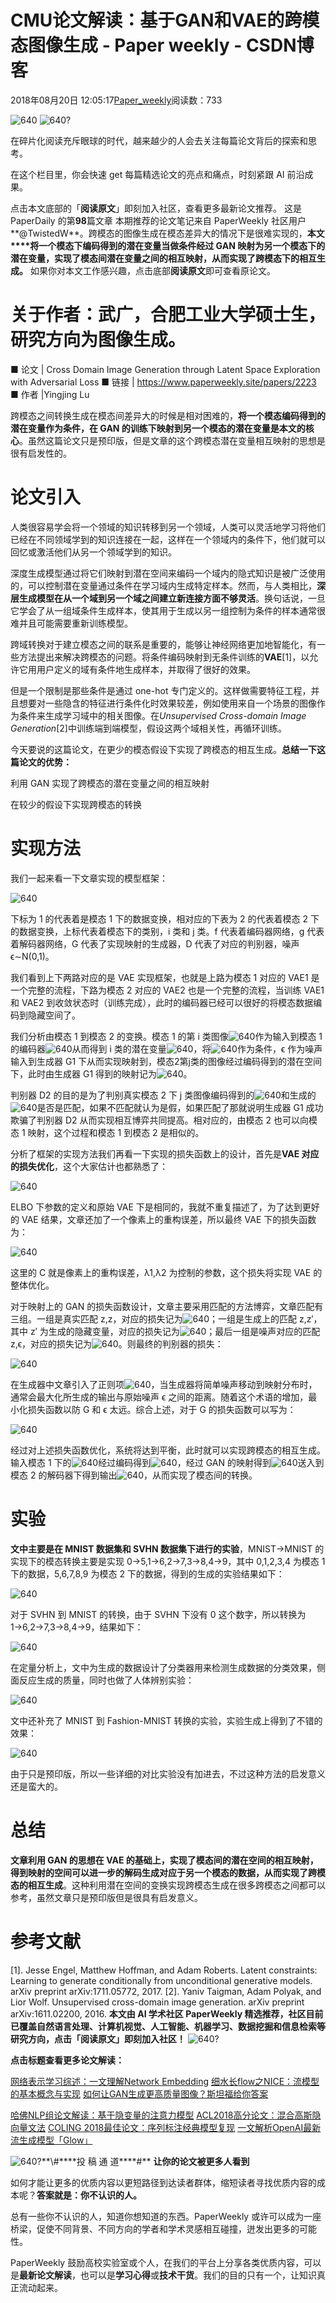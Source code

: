 
# CMU论文解读：基于GAN和VAE的跨模态图像生成 - Paper weekly - CSDN博客


2018年08月20日 12:05:17[Paper_weekly](https://me.csdn.net/c9Yv2cf9I06K2A9E)阅读数：733


![640](https://ss.csdn.net/p?https://mmbiz.qpic.cn/mmbiz_gif/VBcD02jFhgnC9iaic8hDbiadLafh7TtCZS6icEYddVmMqZBksDV7cQkKmAu95h53FxyibqmZOS1yQgHibJT0WYD2s1Zw/640)
![640?](https://ss.csdn.net/p?https://mmbiz.qpic.cn/mmbiz_jpg/VBcD02jFhgl7VHx00TkzicBMAfz1dFT8icD4HwmJZpt0Jiccw6ns7c3co7MpZslIia8VAuZicUTSuoPaq6hE4KbxWPg/640?)

在碎片化阅读充斥眼球的时代，越来越少的人会去关注每篇论文背后的探索和思考。

在这个栏目里，你会快速 get 每篇精选论文的亮点和痛点，时刻紧跟 AI 前沿成果。

点击本文底部的「**阅读原文**」即刻加入社区，查看更多最新论文推荐。
这是 PaperDaily 的第**98**篇文章
本期推荐的论文笔记来自 PaperWeekly 社区用户**@TwistedW**。跨模态的图像生成在模态差异大的情况下是很难实现的，**本文****将一个模态下编码得到的潜在变量当做条件经过 GAN 映射为另一个模态下的潜在变量，实现了模态间潜在变量之间的相互映射，从而实现了跨模态下的相互生成。**
如果你对本文工作感兴趣，点击底部**阅读原文**即可查看原论文。

# 关于作者：武广，合肥工业大学硕士生，研究方向为图像生成。
■ 论文 | Cross Domain Image Generation through Latent Space Exploration with Adversarial Loss
■ 链接 | https://www.paperweekly.site/papers/2223
■ 作者 |Yingjing Lu

跨模态之间转换生成在模态间差异大的时候是相对困难的，**将一个模态编码得到的潜在变量作为条件，在 GAN 的训练下映射到另一个模态的潜在变量是本文的核心**。虽然这篇论文只是预印版，但是文章的这个跨模态潜在变量相互映射的思想是很有启发性的。

# 论文引入

人类很容易学会将一个领域的知识转移到另一个领域，人类可以灵活地学习将他们已经在不同领域学到的知识连接在一起，这样在一个领域内的条件下，他们就可以回忆或激活他们从另一个领域学到的知识。

深度生成模型通过将它们映射到潜在空间来编码一个域内的隐式知识是被广泛使用的，可以控制潜在变量通过条件在学习域内生成特定样本。然而，与人类相比，**深层生成模型在从一个域到另一个域之间建立新连接方面不够灵活**。换句话说，一旦它学会了从一组域条件生成样本，使其用于生成以另一组控制为条件的样本通常很难并且可能需要重新训练模型。

跨域转换对于建立模态之间的联系是重要的，能够让神经网络更加地智能化，有一些方法提出来解决跨模态的问题。将条件编码映射到无条件训练的**VAE**[1]，以允许它用用户定义的域有条件地生成样本，并取得了很好的效果。

但是一个限制是那些条件是通过 one-hot 专门定义的。这样做需要特征工程，并且想要对一些隐含的特征进行条件化时效果较差，例如使用来自一个场景的图像作为条件来生成学习域中的相关图像。在*Unsupervised Cross-domain Image Generation*[2]中训练端到端模型，假设这两个域相关性，再循环训练。

今天要说的这篇论文，在更少的模态假设下实现了跨模态的相互生成。**总结一下这篇论文的优势：**

利用 GAN 实现了跨模态的潜在变量之间的相互映射

在较少的假设下实现跨模态的转换


# 实现方法

我们一起来看一下文章实现的模型框架：

![640](https://ss.csdn.net/p?https://mmbiz.qpic.cn/mmbiz_png/VBcD02jFhgnf0hRxEnhz41HGSxAIBQpCwsnicDuTYePTdgsWGMYib3jygwZjKuUmOQAxh7uXiaWlD7n3FmcrN2fuA/640)

下标为 1 的代表着是模态 1 下的数据变换，相对应的下表为 2 的代表着模态 2 下的数据变换，上标代表着模态下的类别，i 类和 j 类。f 代表着编码器网络，g 代表着解码器网络，G 代表了实现映射的生成器，D 代表了对应的判别器，噪声 ϵ∼N(0,1)。

我们看到上下两路对应的是 VAE 实现框架，也就是上路为模态 1 对应的 VAE1 是一个完整的流程，下路为模态 2 对应的 VAE2 也是一个完整的流程，当训练 VAE1 和 VAE2 到收敛状态时（训练完成），此时的编码器已经可以很好的将模态数据编码到隐藏空间了。

我们分析由模态 1 到模态 2 的变换。模态 1 的第 i 类图像![640](https://ss.csdn.net/p?https://mmbiz.qpic.cn/mmbiz_png/VBcD02jFhgnf0hRxEnhz41HGSxAIBQpCpRkytBhEibCvEtD4KKp1Nrzcd0vT7k0WshjjiaC7ZY9x2D1RFEd7tzZA/640)作为输入到模态 1 的编码器![640](https://ss.csdn.net/p?https://mmbiz.qpic.cn/mmbiz_png/VBcD02jFhgnf0hRxEnhz41HGSxAIBQpCKrJCWhyc8UMSrrSDLWExU8iak44iaP77awJzBibiavibSmTrxJAn9xCXGIQ/640)从而得到 i 类的潜在变量![640](https://ss.csdn.net/p?https://mmbiz.qpic.cn/mmbiz_png/VBcD02jFhgnf0hRxEnhz41HGSxAIBQpClYqeAibM7DNav0ClbPdgXZMhk0DXkJ4DHakZD95jhOl5XhBhBocYE9Q/640)，将![640](https://ss.csdn.net/p?https://mmbiz.qpic.cn/mmbiz_png/VBcD02jFhgnf0hRxEnhz41HGSxAIBQpClYqeAibM7DNav0ClbPdgXZMhk0DXkJ4DHakZD95jhOl5XhBhBocYE9Q/640)作为条件，ϵ 作为噪声输入到生成器 G1 下从而实现映射到，模态2第j类的图像经过编码得到的潜在空间下，此时由生成器 G1 得到的映射记为![640](https://ss.csdn.net/p?https://mmbiz.qpic.cn/mmbiz_png/VBcD02jFhgnf0hRxEnhz41HGSxAIBQpCeD1niayylwX3CQ7OybNDib9dBYFDKOBPq3Lxb54lD6FfDea8KjGoFtPg/640)。

判别器 D2 的目的是为了判别真实模态 2 下 j 类图像编码得到的![640](https://ss.csdn.net/p?https://mmbiz.qpic.cn/mmbiz_png/VBcD02jFhgnf0hRxEnhz41HGSxAIBQpCOKKRGvEAHEpXyDllB71aefmWgMoyGgDqiaucP1VlicPuTHHicibvNoQmgw/640)和生成的![640](https://ss.csdn.net/p?https://mmbiz.qpic.cn/mmbiz_png/VBcD02jFhgnf0hRxEnhz41HGSxAIBQpCeD1niayylwX3CQ7OybNDib9dBYFDKOBPq3Lxb54lD6FfDea8KjGoFtPg/640)是否是匹配，如果不匹配就认为是假，如果匹配了那就说明生成器 G1 成功欺骗了判别器 D2 从而实现相互博弈共同提高。相对应的，由模态 2 也可以向模态 1 映射，这个过程和模态 1 到模态 2 是相似的。

分析了框架的实现方法我们再看一下实现的损失函数上的设计，首先是**VAE 对应的损失优化**，这个大家估计也都熟悉了：

![640](https://ss.csdn.net/p?https://mmbiz.qpic.cn/mmbiz_png/VBcD02jFhgnf0hRxEnhz41HGSxAIBQpClZBwNarZOnMhzNCMaYXgjTm4zz9o4Ck3q7VHL93d6wI9xhzHkeibskQ/640)

ELBO 下参数的定义和原始 VAE 下是相同的，我就不重复描述了，为了达到更好的 VAE 结果，文章还加了一个像素上的重构误差，所以最终 VAE 下的损失函数为：

![640](https://ss.csdn.net/p?https://mmbiz.qpic.cn/mmbiz_png/VBcD02jFhgnf0hRxEnhz41HGSxAIBQpCKcFY59qnfwV0licTVsCkn68avHftqoOibsytSeeKVRfUbOfS1wnibcR9g/640)

这里的 C 就是像素上的重构误差，λ1,λ2 为控制的参数，这个损失将实现 VAE 的整体优化。

对于映射上的 GAN 的损失函数设计，文章主要采用匹配的方法博弈，文章匹配有三组。一组是真实匹配 z,z，对应的损失记为![640](https://ss.csdn.net/p?https://mmbiz.qpic.cn/mmbiz_png/VBcD02jFhgnf0hRxEnhz41HGSxAIBQpCZy0BZL0xLaK9oeWzE9Ojj8RJvyhSrruE8uFlYBv9Ob3ias5my5ibaNXg/640)；一组是生成上的匹配 z,z′，其中 z′ 为生成的隐藏变量，对应的损失记为![640](https://ss.csdn.net/p?https://mmbiz.qpic.cn/mmbiz_png/VBcD02jFhgnf0hRxEnhz41HGSxAIBQpCbiaPPmSbTECicj1moGlTBoxG6c9vDhA9J728HgHU48ZgF6iaoJgibM3XRA/640)；最后一组是噪声对应的匹配 z,ϵ，对应的损失记为![640](https://ss.csdn.net/p?https://mmbiz.qpic.cn/mmbiz_png/VBcD02jFhgnf0hRxEnhz41HGSxAIBQpCUwGanYSwRUB2o6qOXsibInXedTEXZpDTBBtghpC8vibqfJ6hL3JSRFiaw/640)。则最终的判别器的损失：

![640](https://ss.csdn.net/p?https://mmbiz.qpic.cn/mmbiz_png/VBcD02jFhgnf0hRxEnhz41HGSxAIBQpCNIJNEZ4cu93Z601GIhKAzDM5nlNzLypFthnIsTicuqJGy5b11NDIOaA/640)

在生成器中文章引入了正则项![640](https://ss.csdn.net/p?https://mmbiz.qpic.cn/mmbiz_png/VBcD02jFhgnf0hRxEnhz41HGSxAIBQpCqVTEA4ibQWjjgL8DickVcZW5Hf10f9J9EBgvQCN51YXXHncpGTNhr7eg/640)，当生成器将简单噪声移动到映射分布时，通常会最大化所生成的输出与原始噪声 ϵ 之间的距离。随着这个术语的增加，最小化损失函数以防 G 和 ϵ 太远。综合上述，对于 G 的损失函数可以写为：

![640](https://ss.csdn.net/p?https://mmbiz.qpic.cn/mmbiz_png/VBcD02jFhgnf0hRxEnhz41HGSxAIBQpC0fdk8wRfibb4IGMA7F402Zy1xLy1VGv1wVYEXx0LNc03p97Y5pUOicvg/640)

经过对上述损失函数优化，系统将达到平衡，此时就可以实现跨模态的相互生成。输入模态 1 下的![640](https://ss.csdn.net/p?https://mmbiz.qpic.cn/mmbiz_png/VBcD02jFhgnf0hRxEnhz41HGSxAIBQpCpRkytBhEibCvEtD4KKp1Nrzcd0vT7k0WshjjiaC7ZY9x2D1RFEd7tzZA/640)经过编码得到![640](https://ss.csdn.net/p?https://mmbiz.qpic.cn/mmbiz_png/VBcD02jFhgnf0hRxEnhz41HGSxAIBQpClYqeAibM7DNav0ClbPdgXZMhk0DXkJ4DHakZD95jhOl5XhBhBocYE9Q/640)，经过 GAN 的映射得到![640](https://ss.csdn.net/p?https://mmbiz.qpic.cn/mmbiz_png/VBcD02jFhgnf0hRxEnhz41HGSxAIBQpCeD1niayylwX3CQ7OybNDib9dBYFDKOBPq3Lxb54lD6FfDea8KjGoFtPg/640)送入到模态 2 的解码器下得到输出![640](https://ss.csdn.net/p?https://mmbiz.qpic.cn/mmbiz_png/VBcD02jFhgnf0hRxEnhz41HGSxAIBQpCJ6cVPD2jR1ibiaX1iaFa5eTVJxfGq13Wdx2JBxIQjQytLFHiaqUmUBlaAg/640)，从而实现了模态间的转换。

# 实验

**文中主要是在 MNIST 数据集和 SVHN 数据集下进行的实验**，MNIST→MNIST 的实现下的模态转换主要是实现 0→5,1→6,2→7,3→8,4→9，其中 0,1,2,3,4 为模态 1 下的数据，5,6,7,8,9 为模态 2 下的数据，得到的生成的实验结果如下：

![640](https://ss.csdn.net/p?https://mmbiz.qpic.cn/mmbiz_png/VBcD02jFhgnf0hRxEnhz41HGSxAIBQpCzsWpMlUtlE7CzgeNGdxTaUeibL3hq2oKslmhycvujzgHhgTZe62n2fQ/640)

对于 SVHN 到 MNIST 的转换，由于 SVHN 下没有 0 这个数字，所以转换为 1→6,2→7,3→8,4→9，结果如下：

![640](https://ss.csdn.net/p?https://mmbiz.qpic.cn/mmbiz_png/VBcD02jFhgnf0hRxEnhz41HGSxAIBQpCh8J0PlIwGsCRQ3zkAbVm1gGKUfp3Kf5PZdz4ibVuwQ1a99OAfQQIpPg/640)

在定量分析上，文中为生成的数据设计了分类器用来检测生成数据的分类效果，侧面反应生成的质量，同时也做了人体辨别实验：

![640](https://ss.csdn.net/p?https://mmbiz.qpic.cn/mmbiz_png/VBcD02jFhgnf0hRxEnhz41HGSxAIBQpCvJFib0FQAVXv9uUS5bbYxbA8hwpPzI15sxvP8fZWTxxv8piau1LYGP6w/640)

文中还补充了 MNIST 到 Fashion-MNIST 转换的实验，实验生成上得到了不错的效果：

![640](https://ss.csdn.net/p?https://mmbiz.qpic.cn/mmbiz_png/VBcD02jFhgnf0hRxEnhz41HGSxAIBQpCF9DxibqrX4w0129HnhCGxUNQtUy9XzoSI0jAMFaAFm4QdqACMp0UX5w/640)

由于只是预印版，所以一些详细的对比实验没有加进去，不过这种方法的启发意义还是蛮大的。

# 总结

**文章利用 GAN 的思想在 VAE 的基础上，实现了模态间的潜在空间的相互映射，得到映射的空间可以进一步的解码生成对应于另一个模态的数据，从而实现了跨模态的相互生成**。这种利用潜在空间的变换实现跨模态生成在很多跨模态之间都可以参考，虽然文章只是预印版但是很具有启发意义。

# 参考文献

[1]. Jesse Engel, Matthew Hoffman, and Adam Roberts. Latent constraints: Learning to generate conditionally from unconditional generative models. arXiv preprint arXiv:1711.05772, 2017.
[2]. Yaniv Taigman, Adam Polyak, and Lior Wolf. Unsupervised cross-domain image generation. arXiv preprint arXiv:1611.02200, 2016.
**本文由 AI 学术社区 PaperWeekly 精选推荐，社区目前已覆盖自然语言处理、计算机视觉、人工智能、机器学习、数据挖掘和信息检索等研究方向，点击「****阅读原文****」即刻加入社区！**
![640?](https://ss.csdn.net/p?https://mmbiz.qpic.cn/mmbiz_png/VBcD02jFhgmPEF4lW0pL5weJia5y4xhJbog2pIZZ3ZCgVUDynvus6rCzNKGAAAI6R8jaXTpYPISCMicpFegVdG0g/640?)

**点击标题查看更多论文解读：**

[网络表示学习综述：一文理解Network Embedding](http://mp.weixin.qq.com/s?__biz=MzIwMTc4ODE0Mw==&mid=2247490862&idx=1&sn=707fe122dfc5d961a22771111514fada&chksm=96e9c2aea19e4bb8755d6759dd8e70cb44d2da2c454947395dede0268f511c140441cd1fb5ce&scene=21#wechat_redirect)
[细水长flow之NICE：流模型的基本概念与实现](http://mp.weixin.qq.com/s?__biz=MzIwMTc4ODE0Mw==&mid=2247490842&idx=1&sn=840d5d8038cd923af827eef497e71404&chksm=96e9c29aa19e4b8c45980b39eb28d80408632c8f9a570c9413748b2b5699260190e0d7b4ed16&scene=21#wechat_redirect)
[如何让GAN生成更高质量图像？斯坦福给你答案](http://mp.weixin.qq.com/s?__biz=MzIwMTc4ODE0Mw==&mid=2247490794&idx=1&sn=bf3af5e3f53f2fa521da137b86afbb47&chksm=96e9c36aa19e4a7ca3bdacdac311dfab3d6ba41eef5993e96de1e9a2ab29ee0571fa2fbde166&scene=21#wechat_redirect)

[哈佛NLP组论文解读：基于隐变量的注意力模型](http://mp.weixin.qq.com/s?__biz=MzIwMTc4ODE0Mw==&mid=2247490536&idx=1&sn=0998c5dd4e20841f3542ee328de1f1b4&chksm=96e9c468a19e4d7e24a38f3d9c4b1b4ea48d729c7db124f2b92a2309f0eee982bb9f9bc8356e&scene=21#wechat_redirect)
[ACL2018高分论文：混合高斯隐向量文法](http://mp.weixin.qq.com/s?__biz=MzIwMTc4ODE0Mw==&mid=2247490152&idx=1&sn=ee9c70c701d5ba74423318865ecdb44f&chksm=96e9c5e8a19e4cfeddb4d92d86415c54f511427f8851c5f22b596c68128b85512bf7a62cf729&scene=21#wechat_redirect)
[COLING 2018最佳论文：序列标注经典模型复现](http://mp.weixin.qq.com/s?__biz=MzIwMTc4ODE0Mw==&mid=2247490099&idx=1&sn=2d2497999186b979dd557fe3133b7606&chksm=96e9c5b3a19e4ca550a7ae55705af84e941b1aba14cb21f3f2ffc366df837d387575f8529cf2&scene=21#wechat_redirect)
[一文解析OpenAI最新流生成模型「Glow」](http://mp.weixin.qq.com/s?__biz=MzIwMTc4ODE0Mw==&mid=2247490358&idx=1&sn=b4b5d6014bdd365456d500537ba5bcad&chksm=96e9c4b6a19e4da08710a55935dc2e15b00838d5395fdf2a424c50dedff9af7fa11441741b9d&scene=21#wechat_redirect)



![640?](https://ss.csdn.net/p?https://mmbiz.qpic.cn/mmbiz_gif/xuKyIMVqtF2cO2WSmiccOqL8YlIwp5Xv2cqdDp6ANbUt8yibCc1cgQQrPHLKhf73icQGHves57M2XMZLJxIhF0e7g/640?)**\#****投 稿 通 道****\#**
**让你的论文被更多人看到**

如何才能让更多的优质内容以更短路径到达读者群体，缩短读者寻找优质内容的成本呢？**答案就是：你不认识的人。**

总有一些你不认识的人，知道你想知道的东西。PaperWeekly 或许可以成为一座桥梁，促使不同背景、不同方向的学者和学术灵感相互碰撞，迸发出更多的可能性。

PaperWeekly 鼓励高校实验室或个人，在我们的平台上分享各类优质内容，可以是**最新论文解读**，也可以是**学习心得**或**技术干货**。我们的目的只有一个，让知识真正流动起来。


